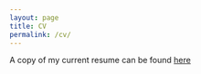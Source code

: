 ```yaml
---
layout: page
title: CV
permalink: /cv/
---
```

A copy of my current resume can be found [here](/files/downloads/dan_macleod_resume.pdf)